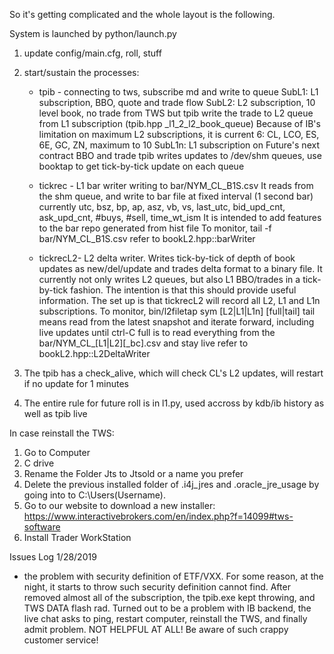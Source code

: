 So it's getting complicated and the whole layout is the following. 

System is launched by python/launch.py
1) update config/main.cfg, roll, stuff
2) start/sustain the processes:
   * tpib - connecting to tws, subscribe md and write to queue
                SubL1:  L1 subscription, BBO, quote and trade flow
                SubL2:  L2 subscription, 10 level book, no trade from TWS
                        but tpib write the trade to L2 queue from L1 subscription
                        (tpib.hpp _l1_2_l2_book_queue)
                        Because of IB's limitation on maximum L2 subscriptions, it is current
                        6: CL, LCO, ES, 6E, GC, ZN, maximum to 10
                SubL1n: L1 subscription on Future's next contract
                        BBO and trade
                tpib writes updates to /dev/shm queues, use booktap to 
                get tick-by-tick update on each queue

   * tickrec -  L1 bar writer writing to bar/NYM_CL_B1S.csv
                It reads from the shm queue, and write to bar file
                at fixed interval (1 second bar) currently 
                utc, bsz, bp, ap, asz, vb, vs, last_utc, bid_upd_cnt, ask_upd_cnt, #buys, #sell, time_wt_ism
                It is intended to add features to the bar repo generated from hist file
                To monitor, 
                    tail -f bar/NYM_CL_B1S.csv
                refer to bookL2.hpp::barWriter

   * tickrecL2- L2 delta writer.  Writes tick-by-tick of depth of book updates as new/del/update and trades
                delta format to a binary file. It currently not only writes L2 queues, but also L1 BBO/trades
                in a tick-by-tick fashion.  The intention is that this should provide useful information. 
                The set up is that tickrecL2 will record all L2, L1 and L1n subscriptions. 
                To monitor, 
                    bin/l2filetap sym [L2|L1|L1n] [full|tail] 
                    tail means read from the latest snapshot and iterate forward, including live updates
                    until ctrl-C
                    full is to read everything from the bar/NYM_CL_[L1|L2][_bc].csv and stay live
                refer to bookL2.hpp::L2DeltaWriter

3) The tpib has a check_alive, which will check CL's L2 updates, will restart if no update for 1 minutes

4) The entire rule for future roll is in l1.py, used accross by kdb/ib history as well as tpib live

In case reinstall the TWS:
1. Go to Computer
2. C drive
3. Rename the Folder Jts to Jtsold or a name you prefer
4. Delete the previous installed folder of .i4j_jres and .oracle_jre_usage by going into to C:\Users\(Username).
5. Go to our website to download a new installer: https://www.interactivebrokers.com/en/index.php?f=14099#tws-software
6. Install Trader WorkStation

Issues Log
1/28/2019
- the problem with security definition of ETF/VXX.  For some reason, at the night, it starts to throw such security definition
  cannot find. After removed almost all of the subscription, the tpib.exe kept throwing, and TWS DATA flash rad. Turned out to be a problem
  with IB backend, the live chat asks to ping, restart computer, reinstall the TWS, and finally admit problem. 
  NOT HELPFUL AT ALL!  Be aware of such crappy customer service!

